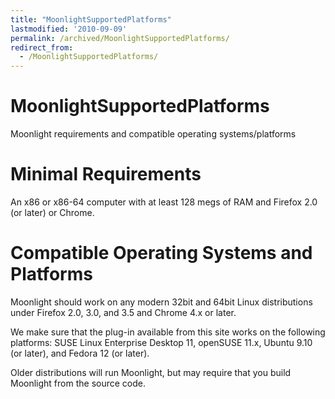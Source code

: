 ```yaml
---
title: "MoonlightSupportedPlatforms"
lastmodified: '2010-09-09'
permalink: /archived/MoonlightSupportedPlatforms/
redirect_from:
  - /MoonlightSupportedPlatforms/
---
```


MoonlightSupportedPlatforms
===========================

Moonlight requirements and compatible operating systems/platforms

Minimal Requirements
====================

An x86 or x86-64 computer with at least 128 megs of RAM and Firefox 2.0 (or later) or Chrome.

Compatible Operating Systems and Platforms
==========================================

Moonlight should work on any modern 32bit and 64bit Linux distributions under Firefox 2.0, 3.0, and 3.5 and Chrome 4.x or later.

We make sure that the plug-in available from this site works on the following platforms: SUSE Linux Enterprise Desktop 11, openSUSE 11.x, Ubuntu 9.10 (or later), and Fedora 12 (or later).

Older distributions will run Moonlight, but may require that you build Moonlight from the source code.

